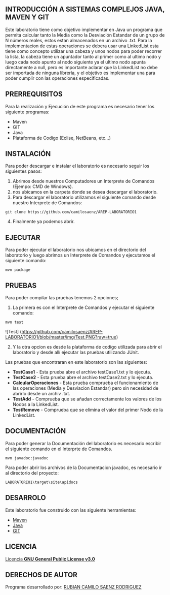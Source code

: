 ## INTRODUCCIÓN A SISTEMAS COMPLEJOS JAVA, MAVEN Y GIT
Este laboratorio tiene como objetivo implementar en Java un programa que permita calcular tanto la Media como la Desviación Estandar de un grupo de N números reales, estos estan almacenados en un archivo .txt.
Para la implementacion de estas operaciones se debera usar una LinkedList esta tiene como concepto utilizar una cabeza y unos nodos para poder recorrer la lista, la cabeza tiene un apuntador tanto al primer como al ultimo nodo y luego cada nodo apunto al nodo siguiente ya el ultimo nodo apunta directamente a null, pero es importante aclarar que la LinkedList no debe ser importada de ninguna librería, y el objetivo es implementar una para poder cumplir  con las operaciones especificadas.

## PRERREQUISITOS
Para la realización y Ejecución de este programa es necesario tener los siguiente programas:
* Maven
* GIT
* Java
* Plataforma de Codigo (Eclise, NetBeans, etc...)

## INSTALACIÓN
Para poder descargar e instalar el laboratorio es necesario seguir los siguientes pasos:
1. Abrimos desde nuestros Computadores un Interprete de Comandos (Ejempo: CMD de Windows).
2. nos ubicamos en la carpeta donde se desea descargar el laboratorio.
3. Para descargar el laboratorio utilizamos el siguiente comando desde nuestro Interprete de Comandos:
```
git clone https://github.com/camilosaenz/AREP-LABORATORIO1
```
4. Finalmente ya podemos abrir.

## EJECUTAR

Para poder ejecutar el laboratorio nos ubicamos en el directorio del laboratorio y luego abrimos un Interprete de Comandos y ejecutamos el siguiente comando:
```
mvn package
```

## PRUEBAS

Para poder compilar las pruebas tenemos 2 opciones;
1. La primera es con el Interprete de Comandos y ejecutar el siguiente comando:
```
mvn test
```

![Test] (https://github.com/camilosaenz/AREP-LABORATORIO1/blob/master/img/Test.PNG?raw=true)


2. Y la otra opcion es desde la plataforma de codigo utilizada para abrir el laboratorio y desde allí ejecutar las pruebas utilizando JUnit.

Las pruebas que encontraran en este laboratorio son las siguientes:
* **TestCase1** - Esta prueba abre el archivo testCase1.txt y lo ejecuta.
* **TestCase2** - Esta prueba abre el archivo testCase2.txt y lo ejecuta.
* **CalcularOperaciones** - Esta prueba comprueba el funcionamiento de las operaciones (Media y Desviacion Estandar) pero sin necesidad de abrirlo desde un archiv .txt.
* **TestAdd** - Comprueba que se añadan correctamente los valores de los Nodos a la LinkedList.
* **TestRemove** - Comprueba que se elimina el valor del primer Nodo de la LinkedList.

## DOCUMENTACIÓN
Para poder generar la Documentación del laboratorio es necesario escribir el siguiente comando en el Interprte de Comandos.
```
mvn javadoc:javadoc
```
Para poder abrir los archivos de la Documentacion javadoc, es necesario ir al directorio del proyecto:
```
LABORATORIO1\target\site\apidocs
```

## DESARROLO

Este laboratorio fue construido con las siguiente herramientas:
* [Maven](https://maven.apache.org/)
* [Java](https://www.java.com/es/)
* [GIT](https://git-scm.com/)

## LICENCIA

[Licencia **GNU General Public License v3.0**](https://github.com/camilosaenz/AREP-LABORATORIO1/blob/master/LICENSE)

## DERECHOS DE AUTOR

Programa desarrollado por:
[RUBIAN CAMILO SAENZ RODRIGUEZ](https://github.com/camilosaenz)
